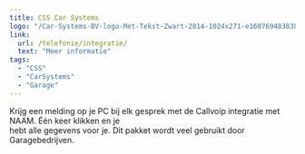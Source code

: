 ```yaml
---
title: CSS Car Systems
logo: "/Car-Systems-BV-logo-Met-Tekst-Zwart-2014-1024x271-e1607694838386_jjh0s5.jpg"
link:
  url: /telefonie/integratie/
  text: "Meer informatie"
tags:
  - "CSS"
  - "CarSystems"
  - "Garage"
---
```

Krijg een melding op je PC bij elk gesprek met de Callvoip integratie met NAAM. Één keer klikken en je<br>
hebt alle gegevens voor je. Dit pakket wordt veel gebruikt door Garagebedrijven.

